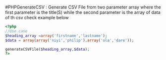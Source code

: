 #PHPGenerateCSV : Generate CSV File from two parameter array
where the first parameter is the title(S) while the second parameter is 
the array of data of th csv 
check example below
```php
<?php
//Use case
$heading_array =array('firstname','lastname');
$data = array(array('niyi','philip'),array('ola','dare'));

generateCSVFile($heading_array,$data);
?>
```
